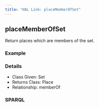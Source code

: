 ```yaml
---
title: "HAL Link: placeMemberOfSet"
---
```


## placeMemberOfSet

Return places which are members of the set.

### Example




### Details

* Class Given: Set
* Returns Class: Place
* Relationship: memberOf


### SPARQL
```

```

